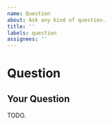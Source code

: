 ```yaml
---
name: Question
about: Ask any kind of question.
title: ''
labels: question
assignees: ''
---
```


# Question
## Your Question
<!-- Ask your question here. -->

TODO.
